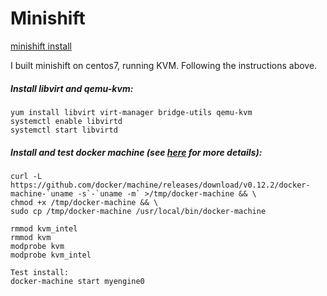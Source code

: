# Minishift

[minishift install](https://docs.openshift.org/latest/minishift/getting-started/installing.html)

I built minishift on centos7, running KVM.  Following the instructions above.

##### Install libvirt and qemu-kvm:

```
yum install libvirt virt-manager bridge-utils qemu-kvm
systemctl enable libvirtd
systemctl start libvirtd
```

##### Install and test docker machine \(see [here](https://github.com/dhiltgen/docker-machine-kvm#quick-start-instructions) for more details\):

    curl -L https://github.com/docker/machine/releases/download/v0.12.2/docker-machine-`uname -s`-`uname -m` >/tmp/docker-machine && \
    chmod +x /tmp/docker-machine && \
    sudo cp /tmp/docker-machine /usr/local/bin/docker-machine

    rmmod kvm_intel
    rmmod kvm
    modprobe kvm
    modprobe kvm_intel

    Test install:
    docker-machine start myengine0




